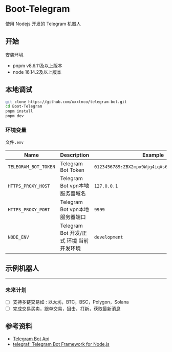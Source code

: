 # Boot-Telegram

使用 Nodejs 开发的 Telegram 机器人

## 开始

安装环境 

+ pnpm v8.6.11及以上版本
+ node 16.14.2及以上版本

## 本地调试

```bash
git clone https://github.com/xxxtnco/telegram-bot.git
cd Boot-Telegram
pnpm install 
pnpm dev
```

### 环境变量

文件`.env`

| Name        | Description        | Example                                         |
| ----------- | ------------------ | ----------------------------------------------- |
| `TELEGRAM_BOT_TOKEN` | Telegram Bot Token | `0123456789:ZBX2mpx9Wjg4iqAs6izMKDXVgVV92dOA0a` |
| `HTTPS_PROXY_HOST` | Telegram Bot vpn本地服务器域名 | `127.0.0.1` |
| `HTTPS_PROXY_PORT` | Telegram Bot vpn本地服务器端口 | `9999` |
| `NODE_ENV` | Telegram Bot 开发/正式 环境 当前开发环境 | `development` |

## 示例机器人

-------------

### 未来计划

- [ ] 支持多链交易如 : 以太坊，BTC，BSC，Polygon，Solana
- [ ] 完成交易买卖，跟单交易，狙击，打新，获取最新消息

## 参考资料

- [Telegram Bot Api](https://core.telegram.org/api)
- [telegraf: Telegram Bot Framework for Node.js](https://github.com/telegraf/telegraf)

